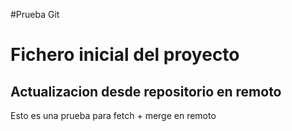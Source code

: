 #Prueba Git
# Fichero inicial del proyecto
## Actualizacion desde repositorio en remoto
Esto es una prueba para fetch + merge en remoto
